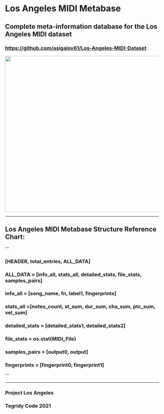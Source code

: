 # Los Angeles MIDI Metabase
## Complete meta-information database for the Los Angeles MIDI dataset
### https://github.com/asigalov61/Los-Angeles-MIDI-Dataset
<img width="512" src="https://github.com/asigalov61/Los-Angeles-MIDI-Metabase/raw/main/Artwork/Interconnected_Infinite_Meta_Music_Universe.jpg">




***

## Los Angeles MIDI Metabase Structure Reference Chart:
'''
### [HEADER, total_entries, ALL_DATA]

### ALL_DATA = [info_all, stats_all, detailed_stats, file_stats, samples_pairs]

### info_all = [song_name, fn, label1, fingerprints]
### stats_all =[notes_count, st_sum, dur_sum, cha_sum, ptc_sum, vel_sum]
### detailed_stats = [detailed_stats1, detailed_stats2]
### file_stats = os.stat(MIDI_File)
### samples_pairs = [output0, output]

### fingerprints = [fingerprint0, fingerprint1]
'''
***

### Project Los Angeles

### Tegridy Code 2021


